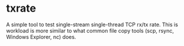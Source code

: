 # txrate
A simple tool to test single-stream single-thread TCP rx/tx rate. This is workload is more similar to what common file copy tools (scp, rsync, Windows Explorer, nc) does. 
